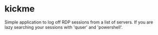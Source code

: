 # kickme
Simple application to log off RDP sessions from a list of servers. If you are lazy searching your sessions with 'quser' and 'powershell'.
